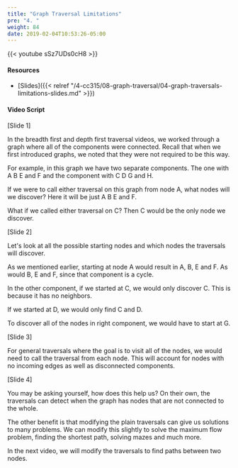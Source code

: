 ```yaml
---
title: "Graph Traversal Limitations"
pre: "4. "
weight: 84
date: 2019-02-04T10:53:26-05:00
---
```


{{< youtube sSz7UDs0cH8 >}}

#### Resources
* [Slides]({{< relref "/4-cc315/08-graph-traversal/04-graph-traversals-limitations-slides.md" >}})

#### Video Script

[Slide 1]

In the breadth first and depth first traversal videos, we worked through a graph where all of the components were connected. Recall that when we first introduced graphs, we noted that they were not required to be this way. 

For example, in this graph we have two separate components. The one with A B E and F and the component with C D G and H. 

If we were to call either traversal on this graph from node A, what nodes will we discover? Here it will be just A B E and F. 

What if we called either traversal on C? Then C would be the only node we discover. 

[Slide 2]

Let's look at all the possible starting nodes and which nodes the traversals will discover. 

As we mentioned earlier, starting at node A would result in A, B, E and F. As would B, E and F, since that component is a cycle. 

In the other component, if we started at C, we would only discover C. This is because it has no neighbors. 

If we started at D, we would only find C and D. 

To discover all of the nodes in right component, we would have to start at G. 


[Slide 3]

For general traversals where the goal is to visit all of the nodes, we would need to call the traversal from each node. This will account for nodes with no incoming edges as well as disconnected components. 


[Slide 4]

You may be asking yourself, how does this help us? On their own, the traversals can detect when the graph has nodes that are not connected to the whole. 

The other benefit is that modifying the plain traversals can give us solutions to many problems. We can modify this slightly to solve the maximum flow problem, finding the shortest path, solving mazes and much more. 

In the next video, we will modify the traversals to find paths between two nodes. 